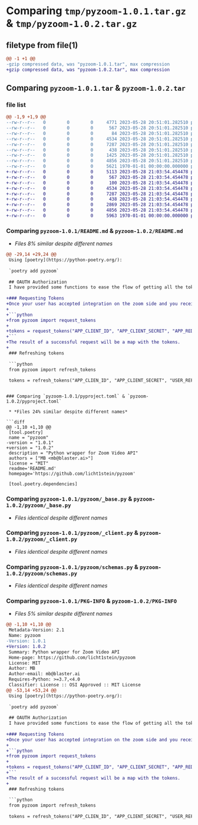 # Comparing `tmp/pyzoom-1.0.1.tar.gz` & `tmp/pyzoom-1.0.2.tar.gz`

## filetype from file(1)

```diff
@@ -1 +1 @@
-gzip compressed data, was "pyzoom-1.0.1.tar", max compression
+gzip compressed data, was "pyzoom-1.0.2.tar", max compression
```

## Comparing `pyzoom-1.0.1.tar` & `pyzoom-1.0.2.tar`

### file list

```diff
@@ -1,9 +1,9 @@
--rw-r--r--   0        0        0     4771 2023-05-28 20:51:01.282510 pyzoom-1.0.1/README.md
--rw-r--r--   0        0        0      567 2023-05-28 20:51:01.282510 pyzoom-1.0.1/pyproject.toml
--rw-r--r--   0        0        0       84 2023-05-28 20:51:01.282510 pyzoom-1.0.1/pyzoom/__init__.py
--rw-r--r--   0        0        0     4534 2023-05-28 20:51:01.282510 pyzoom-1.0.1/pyzoom/_base.py
--rw-r--r--   0        0        0     7287 2023-05-28 20:51:01.282510 pyzoom-1.0.1/pyzoom/_client.py
--rw-r--r--   0        0        0      438 2023-05-28 20:51:01.282510 pyzoom-1.0.1/pyzoom/err.py
--rw-r--r--   0        0        0     1425 2023-05-28 20:51:01.282510 pyzoom-1.0.1/pyzoom/oauth.py
--rw-r--r--   0        0        0     4856 2023-05-28 20:51:01.282510 pyzoom-1.0.1/pyzoom/schemas.py
--rw-r--r--   0        0        0     5621 1970-01-01 00:00:00.000000 pyzoom-1.0.1/PKG-INFO
+-rw-r--r--   0        0        0     5113 2023-05-28 21:03:54.454478 pyzoom-1.0.2/README.md
+-rw-r--r--   0        0        0      567 2023-05-28 21:03:54.454478 pyzoom-1.0.2/pyproject.toml
+-rw-r--r--   0        0        0      100 2023-05-28 21:03:54.454478 pyzoom-1.0.2/pyzoom/__init__.py
+-rw-r--r--   0        0        0     4534 2023-05-28 21:03:54.454478 pyzoom-1.0.2/pyzoom/_base.py
+-rw-r--r--   0        0        0     7287 2023-05-28 21:03:54.454478 pyzoom-1.0.2/pyzoom/_client.py
+-rw-r--r--   0        0        0      438 2023-05-28 21:03:54.454478 pyzoom-1.0.2/pyzoom/err.py
+-rw-r--r--   0        0        0     2869 2023-05-28 21:03:54.454478 pyzoom-1.0.2/pyzoom/oauth.py
+-rw-r--r--   0        0        0     4856 2023-05-28 21:03:54.454478 pyzoom-1.0.2/pyzoom/schemas.py
+-rw-r--r--   0        0        0     5963 1970-01-01 00:00:00.000000 pyzoom-1.0.2/PKG-INFO
```

### Comparing `pyzoom-1.0.1/README.md` & `pyzoom-1.0.2/README.md`

 * *Files 8% similar despite different names*

```diff
@@ -29,14 +29,24 @@
 Using [poetry](https://python-poetry.org/):
 
 `poetry add pyzoom`
 
 ## OAUTH Authorization
 I have provided some functions to ease the flow of getting all the tokens. You will need your Zoom App's `Client ID` and `Client Secret`.
 
+### Requesting Tokens
+Once your user has accepted integration on the zoom side and you received the code from the redirect:
+
+```python
+from pyzoom import request_tokens
+
+tokens = request_tokens("APP_CLIENT_ID", "APP_CLIENT_SECRET", "APP_REDIRECT_URL", "CALLBACK_CODE"):
+```
+The result of a successful request will be a map with the tokens. 
+
 ### Refreshing tokens
 
 ```python
 from pyzoom import refresh_tokens
 
 tokens = refresh_tokens("APP_CLIEN_ID", "APP_CLIENT_SECRET", "USER_REFRESH_TOKEN")
 ```
```

### Comparing `pyzoom-1.0.1/pyproject.toml` & `pyzoom-1.0.2/pyproject.toml`

 * *Files 24% similar despite different names*

```diff
@@ -1,10 +1,10 @@
 [tool.poetry]
 name = "pyzoom"
-version = "1.0.1"
+version = "1.0.2"
 description = "Python wrapper for Zoom Video API"
 authors = ["MB <mb@blaster.ai>"]
 license = "MIT"
 readme='README.md'
 homepage='https://github.com/licht1stein/pyzoom'
 
 [tool.poetry.dependencies]
```

### Comparing `pyzoom-1.0.1/pyzoom/_base.py` & `pyzoom-1.0.2/pyzoom/_base.py`

 * *Files identical despite different names*

### Comparing `pyzoom-1.0.1/pyzoom/_client.py` & `pyzoom-1.0.2/pyzoom/_client.py`

 * *Files identical despite different names*

### Comparing `pyzoom-1.0.1/pyzoom/schemas.py` & `pyzoom-1.0.2/pyzoom/schemas.py`

 * *Files identical despite different names*

### Comparing `pyzoom-1.0.1/PKG-INFO` & `pyzoom-1.0.2/PKG-INFO`

 * *Files 5% similar despite different names*

```diff
@@ -1,10 +1,10 @@
 Metadata-Version: 2.1
 Name: pyzoom
-Version: 1.0.1
+Version: 1.0.2
 Summary: Python wrapper for Zoom Video API
 Home-page: https://github.com/licht1stein/pyzoom
 License: MIT
 Author: MB
 Author-email: mb@blaster.ai
 Requires-Python: >=3.7,<4.0
 Classifier: License :: OSI Approved :: MIT License
@@ -53,14 +53,24 @@
 Using [poetry](https://python-poetry.org/):
 
 `poetry add pyzoom`
 
 ## OAUTH Authorization
 I have provided some functions to ease the flow of getting all the tokens. You will need your Zoom App's `Client ID` and `Client Secret`.
 
+### Requesting Tokens
+Once your user has accepted integration on the zoom side and you received the code from the redirect:
+
+```python
+from pyzoom import request_tokens
+
+tokens = request_tokens("APP_CLIENT_ID", "APP_CLIENT_SECRET", "APP_REDIRECT_URL", "CALLBACK_CODE"):
+```
+The result of a successful request will be a map with the tokens. 
+
 ### Refreshing tokens
 
 ```python
 from pyzoom import refresh_tokens
 
 tokens = refresh_tokens("APP_CLIEN_ID", "APP_CLIENT_SECRET", "USER_REFRESH_TOKEN")
 ```
```

